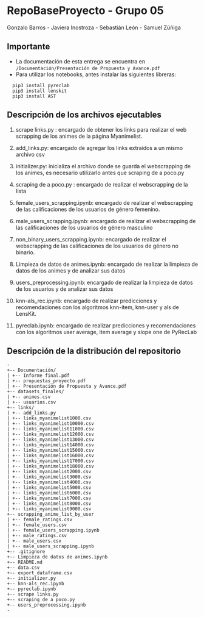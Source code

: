 # RepoBaseProyecto - Grupo 05
Gonzalo Barros - Javiera Inostroza - Sebastián León - Samuel Zúñiga

## Importante
+ La documentación de esta entrega se encuentra en  `/Documentación/Presentación de Propuesta y Avance.pdf`
+ Para utilizar los notebooks, antes instalar las siguientes libreras: 
```
  pip3 install pyreclab
  pip3 install lenskit
  pip3 install AST
```


## Descripción de los archivos ejecutables

1. scrape links.py : encargado de obtener los links para realizar el web scrapping de los animes de la página Myanimelist.

2. add_links.py: encargado de agregar los links extraidos a un mismo archivo csv

3. initializer.py: inicializa el archivo donde se guarda el webscrapping de los animes, es necesario utilizarlo antes que scraping de a poco.py

4. scraping de a poco.py : encargado de realizar el webscrapping de la lista 

5. female_users_scrapping.ipynb: encargado de realizar el webscrapping de las calificaciones de los usuarios de género femenino.

6. male_users_scrapping.ipynb: encargado de realizar el webscrapping de las calificaciones de los usuarios de género masculino

7. non_binary_users_scrapping.ipynb: encargado de realizar el webscrapping de las calificaciones de los usuarios de género no binario.

8. Limpieza de datos de animes.ipynb: encargado de realizar la limpieza de datos de los animes y de analizar sus datos

9. users_preprocessing.ipynb: encargado de realizar la limpieza de datos de los usuarios y de analizar sus datos

10. knn-als_rec.ipynb: encargado de realizar predicciones y recomendaciones con los algoritmos knn-item, knn-user y als de LensKit.

11. pyreclab.ipynb: encargado de realizar predicciones y recomendaciones con los algoritmos user average, item average y slope one de PyRecLab

## Descripción de la distribución del repositorio

```
-
+-- Documentación/
| +-- Informe final.pdf
| +-- propuestas_proyecto.pdf
| +-- Presentación de Propuesta y Avance.pdf
+-- datasets_finales/
| +-- animes.csv
| +-- usuarios.csv
+-- links/
| +-- add_links.py
| +-- links_myanimelist1000.csv
| +-- links_myanimelist10000.csv
| +-- links_myanimelist11000.csv
| +-- links_myanimelist12000.csv
| +-- links_myanimelist13000.csv
| +-- links_myanimelist14000.csv
| +-- links_myanimelist15000.csv
| +-- links_myanimelist16000.csv
| +-- links_myanimelist17000.csv
| +-- links_myanimelist18000.csv
| +-- links_myanimelist2000.csv
| +-- links_myanimelist3000.csv
| +-- links_myanimelist4000.csv
| +-- links_myanimelist5000.csv
| +-- links_myanimelist6000.csv
| +-- links_myanimelist7000.csv
| +-- links_myanimelist8000.csv
| +-- links_myanimelist9000.csv
+-- scrapping_anime_list_by_user
| +-- female_ratings.csv
| +-- female_users.csv
| +-- female_users_scrapping.ipynb
| +-- male_ratings.csv
| +-- male_users.csv
| +-- male_users_scrapping.ipynb
+-- .gitignore
+-- Limpieza de datos de animes.ipynb
+-- README.md
+-- data.csv
+-- export_dataframe.csv
+-- initializer.py
+-- knn-als_rec.ipynb
+-- pyreclab.ipynb
+-- scrape links.py
+-- scraping de a poco.py
+-- users_preprocessing.ipynb
-
```
